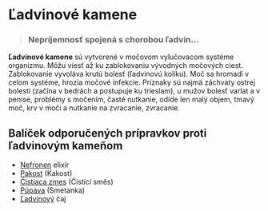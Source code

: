 Ľadvinové kamene
=================

> ### Nepríjemnosť spojená s chorobou ľadvín…

**Ľadvinové kamene** sú vytvorené v močovom vylučovacom systéme organizmu. Môžu
viesť až ku zablokovaniu vývodných močových ciest. Zablokovanie vyvoláva krutú
bolesť (ľadvinovú koliku). Moč sa hromadí v celom systéme, hrozia močové
infekcie.   Príznaky sú najmä záchvaty ostrej bolesti (začína v bedrách a
postupuje ku trieslam), u mužov bolesť varlat a v penise, problémy s močením,
časté nutkanie, odíde len malý objem, tmavý moč, krv v moči a nutkanie na
zvracanie, zvracanie.

Balíček odporučených prípravkov proti ľadvinovým kameňom
--------------------------------------------------------

* [Nefronen](/sip/elixiry/nefronen) elixír
* [Pakost](/sip/tinktury/pakost) (Kakost)
* [Čistiaca zmes](/sip/tinktury/zmes-cistiaca) (Čistící směs)
* [Púpava](/sip/tinktury/pupava) (Smetanka)
* [Ľadvinový](/sip/caje/ladviny) čaj
